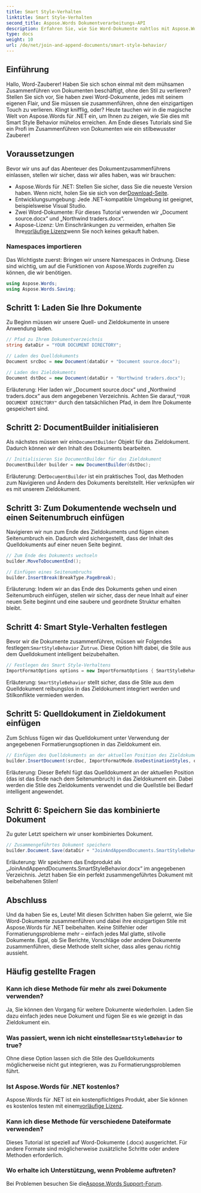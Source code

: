 ```yaml
---
title: Smart Style-Verhalten
linktitle: Smart Style-Verhalten
second_title: Aspose.Words Dokumentverarbeitungs-API
description: Erfahren Sie, wie Sie Word-Dokumente nahtlos mit Aspose.Words für .NET zusammenführen, Stile beibehalten und professionelle Ergebnisse erzielen.
type: docs
weight: 10
url: /de/net/join-and-append-documents/smart-style-behavior/
---
```

## Einführung

Hallo, Word-Zauberer! Haben Sie sich schon einmal mit dem mühsamen Zusammenführen von Dokumenten beschäftigt, ohne den Stil zu verlieren? Stellen Sie sich vor, Sie haben zwei Word-Dokumente, jedes mit seinem eigenen Flair, und Sie müssen sie zusammenführen, ohne den einzigartigen Touch zu verlieren. Klingt knifflig, oder? Heute tauchen wir in die magische Welt von Aspose.Words für .NET ein, um Ihnen zu zeigen, wie Sie dies mit Smart Style Behavior mühelos erreichen. Am Ende dieses Tutorials sind Sie ein Profi im Zusammenführen von Dokumenten wie ein stilbewusster Zauberer!

## Voraussetzungen

Bevor wir uns auf das Abenteuer des Dokumentzusammenführens einlassen, stellen wir sicher, dass wir alles haben, was wir brauchen:

-  Aspose.Words für .NET: Stellen Sie sicher, dass Sie die neueste Version haben. Wenn nicht, holen Sie sie sich von der[Download-Seite](https://releases.aspose.com/words/net/).
- Entwicklungsumgebung: Jede .NET-kompatible Umgebung ist geeignet, beispielsweise Visual Studio.
- Zwei Word-Dokumente: Für dieses Tutorial verwenden wir „Document source.docx“ und „Northwind traders.docx“.
-  Aspose-Lizenz: Um Einschränkungen zu vermeiden, erhalten Sie Ihre[vorläufige Lizenz](https://purchase.aspose.com/temporary-license/)wenn Sie noch keines gekauft haben.

### Namespaces importieren

Das Wichtigste zuerst: Bringen wir unsere Namespaces in Ordnung. Diese sind wichtig, um auf die Funktionen von Aspose.Words zugreifen zu können, die wir benötigen.

```csharp
using Aspose.Words;
using Aspose.Words.Saving;
```

## Schritt 1: Laden Sie Ihre Dokumente

Zu Beginn müssen wir unsere Quell- und Zieldokumente in unsere Anwendung laden.

```csharp
// Pfad zu Ihrem Dokumentverzeichnis
string dataDir = "YOUR DOCUMENT DIRECTORY";

// Laden des Quelldokuments
Document srcDoc = new Document(dataDir + "Document source.docx");

// Laden des Zieldokuments
Document dstDoc = new Document(dataDir + "Northwind traders.docx");
```

Erläuterung:
 Hier laden wir „Document source.docx“ und „Northwind traders.docx“ aus dem angegebenen Verzeichnis. Achten Sie darauf,`"YOUR DOCUMENT DIRECTORY"` durch den tatsächlichen Pfad, in dem Ihre Dokumente gespeichert sind.

## Schritt 2: DocumentBuilder initialisieren

 Als nächstes müssen wir ein`DocumentBuilder` Objekt für das Zieldokument. Dadurch können wir den Inhalt des Dokuments bearbeiten.

```csharp
// Initialisieren Sie DocumentBuilder für das Zieldokument
DocumentBuilder builder = new DocumentBuilder(dstDoc);
```

Erläuterung:
Der`DocumentBuilder` ist ein praktisches Tool, das Methoden zum Navigieren und Ändern des Dokuments bereitstellt. Hier verknüpfen wir es mit unserem Zieldokument.

## Schritt 3: Zum Dokumentende wechseln und einen Seitenumbruch einfügen

Navigieren wir nun zum Ende des Zieldokuments und fügen einen Seitenumbruch ein. Dadurch wird sichergestellt, dass der Inhalt des Quelldokuments auf einer neuen Seite beginnt.

```csharp
// Zum Ende des Dokuments wechseln
builder.MoveToDocumentEnd();

// Einfügen eines Seitenumbruchs
builder.InsertBreak(BreakType.PageBreak);
```

Erläuterung:
Indem wir an das Ende des Dokuments gehen und einen Seitenumbruch einfügen, stellen wir sicher, dass der neue Inhalt auf einer neuen Seite beginnt und eine saubere und geordnete Struktur erhalten bleibt.

## Schritt 4: Smart Style-Verhalten festlegen

 Bevor wir die Dokumente zusammenführen, müssen wir Folgendes festlegen:`SmartStyleBehavior` Zu`true`. Diese Option hilft dabei, die Stile aus dem Quelldokument intelligent beizubehalten.

```csharp
// Festlegen des Smart Style-Verhaltens
ImportFormatOptions options = new ImportFormatOptions { SmartStyleBehavior = true };
```

Erläuterung:
`SmartStyleBehavior` stellt sicher, dass die Stile aus dem Quelldokument reibungslos in das Zieldokument integriert werden und Stilkonflikte vermieden werden.

## Schritt 5: Quelldokument in Zieldokument einfügen

Zum Schluss fügen wir das Quelldokument unter Verwendung der angegebenen Formatierungsoptionen in das Zieldokument ein.

```csharp
// Einfügen des Quelldokuments an der aktuellen Position des Zieldokuments
builder.InsertDocument(srcDoc, ImportFormatMode.UseDestinationStyles, options);
```

Erläuterung:
Dieser Befehl fügt das Quelldokument an der aktuellen Position (das ist das Ende nach dem Seitenumbruch) in das Zieldokument ein. Dabei werden die Stile des Zieldokuments verwendet und die Quellstile bei Bedarf intelligent angewendet.

## Schritt 6: Speichern Sie das kombinierte Dokument

Zu guter Letzt speichern wir unser kombiniertes Dokument.

```csharp
// Zusammengeführtes Dokument speichern
builder.Document.Save(dataDir + "JoinAndAppendDocuments.SmartStyleBehavior.docx");
```

Erläuterung:
Wir speichern das Endprodukt als „JoinAndAppendDocuments.SmartStyleBehavior.docx“ im angegebenen Verzeichnis. Jetzt haben Sie ein perfekt zusammengeführtes Dokument mit beibehaltenen Stilen!

## Abschluss

Und da haben Sie es, Leute! Mit diesen Schritten haben Sie gelernt, wie Sie Word-Dokumente zusammenführen und dabei ihre einzigartigen Stile mit Aspose.Words für .NET beibehalten. Keine Stilfehler oder Formatierungsprobleme mehr – einfach jedes Mal glatte, stilvolle Dokumente. Egal, ob Sie Berichte, Vorschläge oder andere Dokumente zusammenführen, diese Methode stellt sicher, dass alles genau richtig aussieht.

## Häufig gestellte Fragen

### Kann ich diese Methode für mehr als zwei Dokumente verwenden?
Ja, Sie können den Vorgang für weitere Dokumente wiederholen. Laden Sie dazu einfach jedes neue Dokument und fügen Sie es wie gezeigt in das Zieldokument ein.

### Was passiert, wenn ich nicht einstelle`SmartStyleBehavior` to true?
Ohne diese Option lassen sich die Stile des Quelldokuments möglicherweise nicht gut integrieren, was zu Formatierungsproblemen führt.

### Ist Aspose.Words für .NET kostenlos?
 Aspose.Words für .NET ist ein kostenpflichtiges Produkt, aber Sie können es kostenlos testen mit einem[vorläufige Lizenz](https://purchase.aspose.com/temporary-license/).

### Kann ich diese Methode für verschiedene Dateiformate verwenden?
Dieses Tutorial ist speziell auf Word-Dokumente (.docx) ausgerichtet. Für andere Formate sind möglicherweise zusätzliche Schritte oder andere Methoden erforderlich.

### Wo erhalte ich Unterstützung, wenn Probleme auftreten?
 Bei Problemen besuchen Sie die[Aspose.Words Support-Forum](https://forum.aspose.com/c/words/8).
